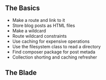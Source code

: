 ## The Basics
- Make a route and link to it 
- Store blog posts as HTML files
- Make a wildcard
- Route wildcard constraints 
- Use caching for expensive operations
- Use the filesystem class to read a directory
- Find composer package for post metada
- Collection shorting and caching refresher

## The Blade 
